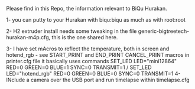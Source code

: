 Please find in this Repo, the information relevant to BiQu Hurakan.

1- you can putty to your Hurakan with biqu:biqu as much as with root:root

2- H2 extruder install needs some tweaking in the file generic-bigtreetech-hurakan-m4p.cfg, this is the one shared here.

3- I have set mAcros to reflect the temperature, both in screen and hotend_rgb - see START_PRINT and END_PRINT CANCEL_PRINT macros in printer.cfg file
  it basically uses commands     SET_LED LED="mini12864" RED=0 GREEN=0 BLUE=1 SYNC=0 TRANSMIT=1 /  SET_LED LED="hotend_rgb" RED=0 GREEN=0 BLUE=0 SYNC=0 TRANSMIT=1
4- INclude a camera over the USB port and run timelapse within timelapse.cfg
